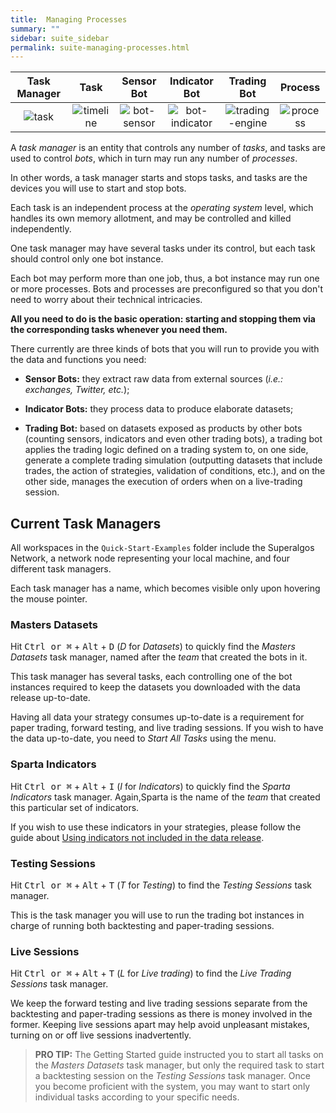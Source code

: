 ```yaml
---
title:  Managing Processes
summary: ""
sidebar: suite_sidebar
permalink: suite-managing-processes.html
---
```


| Task Manager | Task | Sensor Bot | Indicator Bot | Trading Bot | Process |
| :---: | :---: | :---: | :---: | :---: | :---: |
| ![task](https://user-images.githubusercontent.com/13994516/66308205-ca9eef80-e906-11e9-8864-f7dba886bc7d.png) | ![timeline](https://user-images.githubusercontent.com/13994516/67079956-73b1d980-f194-11e9-89e0-9c8d1ea2ad1d.png) | ![bot-sensor](https://user-images.githubusercontent.com/13994516/67079734-000fcc80-f194-11e9-911d-2b537e4cb8f2.png) | ![bot-indicator](https://user-images.githubusercontent.com/13994516/67079733-000fcc80-f194-11e9-98d7-3426dd956d65.png) | ![trading-engine](https://user-images.githubusercontent.com/13994516/67079740-00a86300-f194-11e9-8609-793f66dd7378.png) | ![process](https://user-images.githubusercontent.com/13994516/67079738-00a86300-f194-11e9-9f59-a4cc4ce6d56c.png) |

A *task manager* is an entity that controls any number of *tasks*, and tasks are used to control *bots*, which in turn may run any number of *processes*. 

In other words, a task manager starts and stops tasks, and tasks are the devices you will use to start and stop bots.

Each task is an independent process at the *operating system* level, which handles its own memory allotment, and may be controlled and killed independently.

One task manager may have several tasks under its control, but each task should control only one bot instance.

Each bot may perform more than one job, thus, a bot instance may run one or more processes. Bots and processes are preconfigured so that you don't need to worry about their technical intricacies. 

**All you need to do is the basic operation: starting and stopping them via the corresponding tasks whenever you need them.**

There currently are three kinds of bots that you will run to provide you with the data and functions you need:

* **Sensor Bots:** they extract raw data from external sources (*i.e.: exchanges, Twitter, etc.*);

* **Indicator Bots:** they process data to produce elaborate datasets;

* **Trading Bot:** based on datasets exposed as products by other bots (counting sensors, indicators and even other trading bots), a trading bot applies the trading logic defined on a trading system to, on one side, generate a complete trading simulation (outputting datasets that include trades, the action of strategies, validation of conditions, etc.), and on the other side, manages the execution of orders when on a live-trading session.

## Current Task Managers

All workspaces in the ```Quick-Start-Examples``` folder include the Superalgos Network, a network node representing your local machine, and four different task managers. 

Each task manager has a name, which becomes visible only upon hovering the mouse pointer.

### Masters Datasets

Hit <kbd>Ctrl or &#8984;</kbd> + <kbd>Alt</kbd> + <kbd>D</kbd> (*D* for *Datasets*) to quickly find the *Masters Datasets* task manager, named after the *team* that created the bots in it.

This task manager has several tasks, each controlling one of the bot instances required to keep the datasets you downloaded with the data release up-to-date. 

Having all data your strategy consumes up-to-date is a requirement for paper trading, forward testing, and live trading sessions. If you wish to have the data up-to-date, you need to *Start All Tasks* using the menu. 

### Sparta Indicators

Hit <kbd>Ctrl or &#8984;</kbd> + <kbd>Alt</kbd> + <kbd>I</kbd> (*I* for *Indicators*) to quickly find the *Sparta Indicators* task manager. Again,Sparta is the name of the *team* that created this particular set of indicators.

If you wish to use these indicators in your strategies, please follow the guide about [Using indicators not included in the data release](Using-Indicators-Not-Included-in-the-Data-Release).


### Testing Sessions

Hit <kbd>Ctrl or &#8984;</kbd> + <kbd>Alt</kbd> + <kbd>T</kbd> (*T* for *Testing*) to find the *Testing Sessions* task manager.

This is the task manager you will use to run the trading bot instances in charge of running both backtesting and paper-trading sessions.

### Live Sessions

Hit <kbd>Ctrl or &#8984;</kbd> + <kbd>Alt</kbd> + <kbd>T</kbd> (*L* for *Live trading*) to find the *Live Trading Sessions* task manager.

We keep the forward testing and live trading sessions separate from the backtesting and paper-trading sessions as there is money involved in the former. Keeping live sessions apart may help avoid unpleasant mistakes, turning on or off live sessions inadvertently.

> **PRO TIP:** The Getting Started guide instructed you to start all tasks on the *Masters Datasets* task manager, but only the required task to start a backtesting session on the *Testing Sessions* task manager. Once you become proficient with the system, you may want to start only individual tasks according to your specific needs.